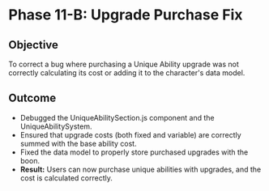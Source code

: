 # Phase 11-B: Upgrade Purchase Fix

## Objective
To correct a bug where purchasing a Unique Ability upgrade was not correctly calculating its cost or adding it to the character's data model.

## Outcome
-   Debugged the UniqueAbilitySection.js component and the UniqueAbilitySystem.
-   Ensured that upgrade costs (both fixed and variable) are correctly summed with the base ability cost.
-   Fixed the data model to properly store purchased upgrades with the boon.
-   **Result:** Users can now purchase unique abilities with upgrades, and the cost is calculated correctly.
